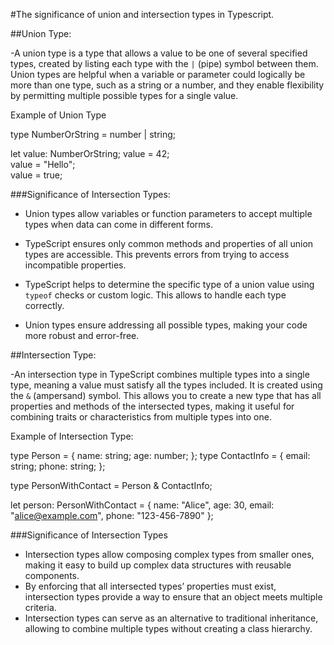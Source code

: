 #The significance of union and intersection types in Typescript.

##Union Type:

-A union type is a type that allows a value to be one of several specified types, created by listing each type with the `|` (pipe) symbol between them. Union types are helpful when a variable or parameter could logically be more than one type, such as a string or a number, and they enable flexibility by permitting multiple possible types for a single value.

Example of Union Type

type NumberOrString = number | string;

let value: NumberOrString;
value = 42;           
value = "Hello";       
value = true;      

###Significance of Intersection Types:

- Union types allow variables or function parameters to accept multiple types when data can come in different forms.
  
- TypeScript ensures only common methods and properties of all union types are accessible. This prevents errors from trying to access incompatible properties.

- TypeScript helps to determine the specific type of a union value using `typeof` checks or custom logic. This allows to handle each type correctly. 

- Union types ensure addressing all possible types, making your code more robust and error-free.


##Intersection Type:

-An intersection type in TypeScript combines multiple types into a single type, meaning a value must satisfy all the types included. It is created using the `&` (ampersand) symbol. This allows you to create a new type that has all properties and methods of the intersected types, making it useful for combining traits or characteristics from multiple types into one.

Example of Intersection Type:

type Person = { name: string; age: number; };
type ContactInfo = { email: string; phone: string; };

type PersonWithContact = Person & ContactInfo;

let person: PersonWithContact = {
    name: "Alice",
    age: 30,
    email: "alice@example.com",
    phone: "123-456-7890"
};

###Significance of Intersection Types

- Intersection types allow  composing complex types from smaller ones, making it easy to build up complex data structures with reusable components.
- By enforcing that all intersected types’ properties must exist, intersection types provide a way to ensure that an object meets multiple criteria.
- Intersection types can serve as an alternative to traditional inheritance, allowing to combine multiple types without creating a class hierarchy.

